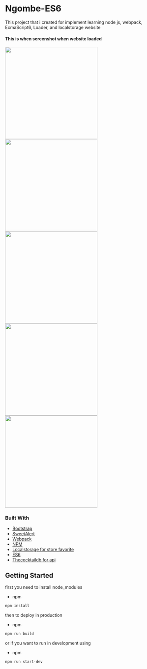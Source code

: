 # Ngombe-ES6  
This project that i created for implement learning node js, webpack, EcmaScript6, Loader, and localstorage website

#### This is when screenshot when website loaded

<img src="https://github.com/AnandaDwiprayoga/Ngombe-ES6/tree/master/screen/screen-first.png" style="width:300px" />
<img src="https://github.com/AnandaDwiprayoga/Ngombe-ES6/tree/master/screen/screen-category.png" style="width:300px" />
<img src="https://github.com/AnandaDwiprayoga/Ngombe-ES6/tree/master/screen/screen-search.png" style="width:300px" />
<img src="https://github.com/AnandaDwiprayoga/Ngombe-ES6/tree/master/screen/screen-detail.JPG" style="width:300px" />
<img src="https://github.com/AnandaDwiprayoga/Ngombe-ES6/tree/master/screen/screen-addfav.JPG" style="width:300px" />

### Built With
* [Bootstrap](https://getbootstrap.com)
* [SweetAlert](https://sweetalert2.github.io/)
* [Webpack](https://webpack.js.org/)
* [NPM](https://npmjs.com/)
* [Localstorage for store favorite](https://developer.mozilla.org/en-US/docs/Web/API/Window/localStorage)
* [ES6](http://es6-features.org/)
* [Thecocktaildb for api](https://www.thecocktaildb.com/api/json/v1/1/filter.php?c=Ordinary_Drink)

<!-- GETTING STARTED -->
## Getting Started

first you need to install node_modules
* npm
```sh
npm install
```
then to deploy in production
* npm
```sh
npm run build
```
or if you want to run in development using
* npm
```sh
npm run start-dev
```






